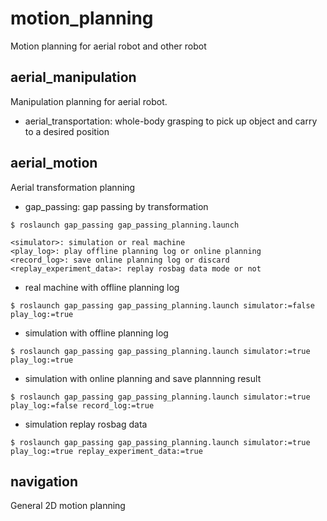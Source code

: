 # motion_planning
Motion planning for aerial robot and other robot

## aerial_manipulation
Manipulation planning for aerial robot.
- aerial_transportation: whole-body grasping to pick up object and carry to a desired position

## aerial_motion
Aerial transformation planning 
- gap_passing: gap passing by transformation
```
$ roslaunch gap_passing gap_passing_planning.launch
```
```
<simulator>: simulation or real machine
<play_log>: play offline planning log or online planning
<record_log>: save online planning log or discard
<replay_experiment_data>: replay rosbag data mode or not
```
- real machine with offline planning log
```
$ roslaunch gap_passing gap_passing_planning.launch simulator:=false play_log:=true
```
- simulation with offline planning log
```
$ roslaunch gap_passing gap_passing_planning.launch simulator:=true play_log:=true
```
- simulation with online planning and save plannning result
```
$ roslaunch gap_passing gap_passing_planning.launch simulator:=true play_log:=false record_log:=true
```
- simulation replay rosbag data
```
$ roslaunch gap_passing gap_passing_planning.launch simulator:=true play_log:=true replay_experiment_data:=true
```


## navigation

General 2D motion planning 
